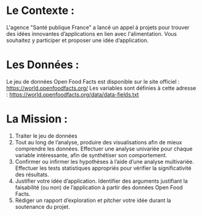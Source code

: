 # Le Contexte :
L'agence "Santé publique France" a lancé un appel à projets pour trouver des idées innovantes d’applications en lien avec l'alimentation. Vous souhaitez y participer et proposer une idée d’application.

# Les Données :
Le jeu de données Open Food Facts est disponible sur le site officiel : https://world.openfoodfacts.org/ 
Les variables sont définies à cette adresse : https://world.openfoodfacts.org/data/data-fields.txt

# La Mission :
1) Traiter le jeu de données
2) Tout au long de l’analyse, produire des visualisations afin de mieux comprendre les données. Effectuer une analyse univariée pour chaque variable intéressante, afin de synthétiser son comportement.
3) Confirmer ou infirmer les hypothèses à l’aide d’une analyse multivariée. Effectuer les tests statistiques appropriés pour vérifier la significativité des résultats.
4) Justifier votre idée d’application. Identifier des arguments justifiant la faisabilité (ou non) de l’application à partir des données Open Food Facts.
5) Rédiger un rapport d’exploration et pitcher votre idée durant la soutenance du projet.
